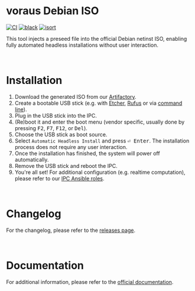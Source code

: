 # voraus Debian ISO

[![CI](https://github.com/vorausrobotik/voraus-debian-iso/actions/workflows/pipeline.yml/badge.svg)](https://github.com/vorausrobotik/voraus-debian-iso/actions/workflows/pipeline.yml)
[![black](https://img.shields.io/badge/code%20style-black-000000.svg)](https://github.com/psf/black)
[![isort](https://img.shields.io/badge/%20imports-isort-%231674b1?style=flat&labelColor=ef8336)](https://pycqa.github.io/isort/)

This tool injects a preseed file into the official Debian netinst ISO,
enabling fully automated headless installations without user interaction.

<br />

# Installation

1) Download the generated ISO from our [Artifactory].
2) Create a bootable USB stick (e.g. with [Etcher], [Rufus] or via [command line]).
3) Plug in the USB stick into the IPC.
4) (Re)boot it and enter the boot menu (vendor specific, usually done by pressing
   <kbd>F2</kbd>, <kbd>F7</kbd>, <kbd>F12</kbd>, or <kbd>Del</kbd>).
5) Choose the USB stick as boot source.
6) Select `Automatic Headless Install` and press <kbd>⏎ Enter</kbd>. The installation process does not require any
   user interaction.
7) Once the installation has finished, the system will power off automatically.
8) Remove the USB stick and reboot the IPC.
9) You're all set! For additional configuration (e.g. realtime computation), please refer to our [IPC Ansible roles].

<br />

# Changelog

For the changelog, please refer to the [releases page].

<br />

# Documentation

For additional information, please refer to the [official documentation].

<br />


[Artifactory]: https://voraus.jfrog.io/artifactory/generic/voraus-debian-iso/
[Etcher]: https://github.com/balena-io/etcher
[Rufus]: https://rufus.ie/
[command line]: https://www.debian.org/releases/trixie/amd64/ch04s03.en.html
[releases page]: https://github.com/vorausrobotik/voraus-debian-iso/releases
[official documentation]: https://vorausrobotik.github.io/voraus-debian-iso/
[IPC Ansible roles]: https://github.com/vorausrobotik/voraus-ipc-tools-ansible/
